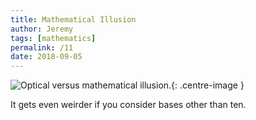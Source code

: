```yaml
---
title: Mathematical Illusion
author: Jeremy
tags: [mathematics]
permalink: /11
date: 2018-09-05
---
```


![Optical versus mathematical illusion.](https://res.cloudinary.com/dh3hm8pb7/image/upload/c_scale,q_auto:best,w_615/v1535475594/Handwaving/Published/Mathematical_Illusion.png){: .centre-image }

It gets even weirder if you consider bases other than ten.
